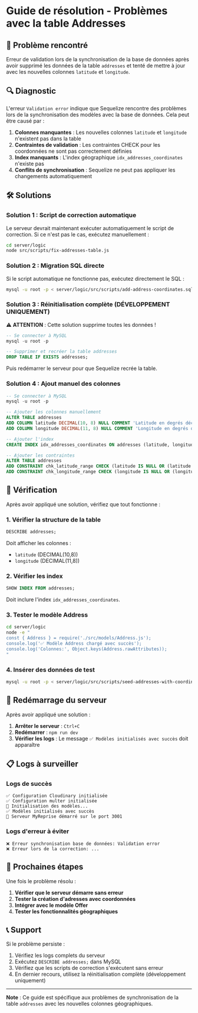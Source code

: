 # Guide de résolution - Problèmes avec la table Addresses

## 🚨 Problème rencontré

Erreur de validation lors de la synchronisation de la base de données après avoir supprimé les données de la table `addresses` et tenté de mettre à jour avec les nouvelles colonnes `latitude` et `longitude`.

## 🔍 Diagnostic

L'erreur `Validation error` indique que Sequelize rencontre des problèmes lors de la synchronisation des modèles avec la base de données. Cela peut être causé par :

1. **Colonnes manquantes** : Les nouvelles colonnes `latitude` et `longitude` n'existent pas dans la table
2. **Contraintes de validation** : Les contraintes CHECK pour les coordonnées ne sont pas correctement définies
3. **Index manquants** : L'index géographique `idx_addresses_coordinates` n'existe pas
4. **Conflits de synchronisation** : Sequelize ne peut pas appliquer les changements automatiquement

## 🛠️ Solutions

### Solution 1 : Script de correction automatique

Le serveur devrait maintenant exécuter automatiquement le script de correction. Si ce n'est pas le cas, exécutez manuellement :

```bash
cd server/logic
node src/scripts/fix-addresses-table.js
```

### Solution 2 : Migration SQL directe

Si le script automatique ne fonctionne pas, exécutez directement le SQL :

```bash
mysql -u root -p < server/logic/src/scripts/add-address-coordinates.sql
```

### Solution 3 : Réinitialisation complète (DÉVELOPPEMENT UNIQUEMENT)

⚠️ **ATTENTION** : Cette solution supprime toutes les données !

```sql
-- Se connecter à MySQL
mysql -u root -p

-- Supprimer et recréer la table addresses
DROP TABLE IF EXISTS addresses;
```

Puis redémarrer le serveur pour que Sequelize recrée la table.

### Solution 4 : Ajout manuel des colonnes

```sql
-- Se connecter à MySQL
mysql -u root -p

-- Ajouter les colonnes manuellement
ALTER TABLE addresses 
ADD COLUMN latitude DECIMAL(10, 8) NULL COMMENT 'Latitude en degrés décimaux (WGS84)',
ADD COLUMN longitude DECIMAL(11, 8) NULL COMMENT 'Longitude en degrés décimaux (WGS84)';

-- Ajouter l'index
CREATE INDEX idx_addresses_coordinates ON addresses (latitude, longitude);

-- Ajouter les contraintes
ALTER TABLE addresses 
ADD CONSTRAINT chk_latitude_range CHECK (latitude IS NULL OR (latitude >= -90 AND latitude <= 90)),
ADD CONSTRAINT chk_longitude_range CHECK (longitude IS NULL OR (longitude >= -180 AND longitude <= 180));
```

## 🧪 Vérification

Après avoir appliqué une solution, vérifiez que tout fonctionne :

### 1. Vérifier la structure de la table
```sql
DESCRIBE addresses;
```

Doit afficher les colonnes :
- `latitude` (DECIMAL(10,8))
- `longitude` (DECIMAL(11,8))

### 2. Vérifier les index
```sql
SHOW INDEX FROM addresses;
```

Doit inclure l'index `idx_addresses_coordinates`.

### 3. Tester le modèle Address
```bash
cd server/logic
node -e "
const { Address } = require('./src/models/Address.js');
console.log('✅ Modèle Address chargé avec succès');
console.log('Colonnes:', Object.keys(Address.rawAttributes));
"
```

### 4. Insérer des données de test
```bash
mysql -u root -p < server/logic/src/scripts/seed-addresses-with-coordinates.sql
```

## 🔄 Redémarrage du serveur

Après avoir appliqué une solution :

1. **Arrêter le serveur** : `Ctrl+C`
2. **Redémarrer** : `npm run dev`
3. **Vérifier les logs** : Le message `✅ Modèles initialisés avec succès` doit apparaître

## 📋 Logs à surveiller

### Logs de succès
```
✅ Configuration Cloudinary initialisée
✅ Configuration multer initialisée
🔄 Initialisation des modèles...
✅ Modèles initialisés avec succès
🚀 Serveur MyReprise démarré sur le port 3001
```

### Logs d'erreur à éviter
```
❌ Erreur synchronisation base de données: Validation error
❌ Erreur lors de la correction: ...
```

## 🚀 Prochaines étapes

Une fois le problème résolu :

1. **Vérifier que le serveur démarre sans erreur**
2. **Tester la création d'adresses avec coordonnées**
3. **Intégrer avec le modèle Offer**
4. **Tester les fonctionnalités géographiques**

## 📞 Support

Si le problème persiste :

1. Vérifiez les logs complets du serveur
2. Exécutez `DESCRIBE addresses;` dans MySQL
3. Vérifiez que les scripts de correction s'exécutent sans erreur
4. En dernier recours, utilisez la réinitialisation complète (développement uniquement)

---

**Note** : Ce guide est spécifique aux problèmes de synchronisation de la table `addresses` avec les nouvelles colonnes géographiques.

